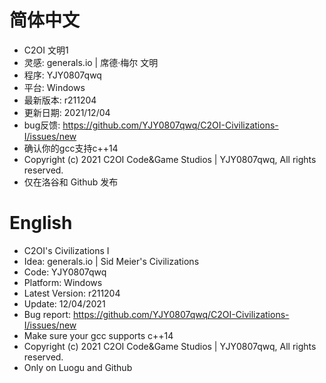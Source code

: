 # 简体中文
* 	C2OI 文明1
* 	灵感: generals.io | 席德·梅尔 文明
* 	程序: YJY0807qwq
* 	平台: Windows
*   最新版本: r211204
* 	更新日期: 2021/12/04
* 	bug反馈: https://github.com/YJY0807qwq/C2OI-Civilizations-I/issues/new
*   确认你的gcc支持c++14
* 	Copyright (c) 2021 C2OI Code&Game Studios | YJY0807qwq, All rights reserved.
* 	仅在洛谷和 Github 发布
# English
* 	C2OI's Civilizations I
* 	Idea: generals.io | Sid Meier's Civilizations 
* 	Code: YJY0807qwq
* 	Platform: Windows
* 	Latest Version: r211204
* 	Update: 12/04/2021
* 	Bug report: https://github.com/YJY0807qwq/C2OI-Civilizations-I/issues/new
* 	Make sure your gcc supports c++14
* 	Copyright (c) 2021 C2OI Code&Game Studios | YJY0807qwq, All rights reserved.
* 	Only on Luogu and Github
